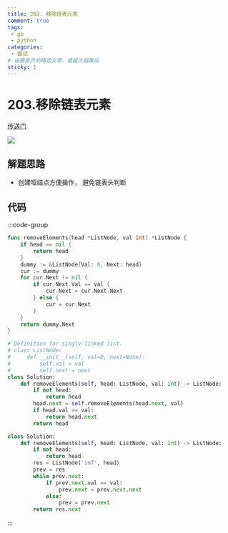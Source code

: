 ```yaml
---
title: 203. 移除链表元素
comment: true  
tags:
 - go
 - python
categories:
 - 面试
# 设置首页的精选文章，值越大越靠前
sticky: 1  
---
```

# 203.移除链表元素
[传送门](https://leetcode.cn/problems/remove-linked-list-elements/)

![](https://cdn.jsdelivr.net/gh/lpdswing/oss@main/202305190923246.png)
## 解题思路
- 创建哑结点方便操作， 避免链表头判断
## 代码
:::code-group
```go [go迭代]
func removeElements(head *ListNode, val int) *ListNode {
    if head == nil {
        return head
    }
    dummy := &ListNode{Val: 0, Next: head}
    cur := dummy
    for cur.Next != nil {
        if cur.Next.Val == val {
            cur.Next = cur.Next.Next
        } else {
            cur = cur.Next
        }
    }
    return dummy.Next
}
```

```python [python递归]
# Definition for singly-linked list.
# class ListNode:
#     def __init__(self, val=0, next=None):
#         self.val = val
#         self.next = next
class Solution:
    def removeElements(self, head: ListNode, val: int) -> ListNode:
        if not head:
            return head
        head.next = self.removeElements(head.next, val)
        if head.val == val:
            return head.next
        return head
```

```python [python迭代]
class Solution:
    def removeElements(self, head: ListNode, val: int) -> ListNode:
        if not head:
            return head
        res = ListNode('inf', head)
        prev = res
        while prev.next:
            if prev.next.val == val:
                prev.next = prev.next.next
            else:
                prev = prev.next
        return res.next
```
:::


